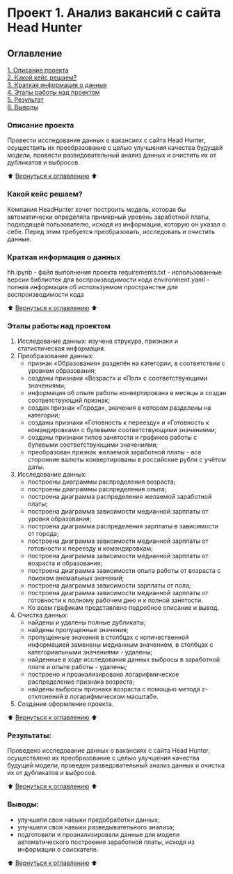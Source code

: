 # Проект 1. Анализ вакансий с сайта Head Hunter

## Оглавление  
[1. Описание проекта](.README.md#Описание-проекта)  
[2. Какой кейс решаем?](.README.md#Какой-кейс-решаем)  
[3. Краткая информация о данных](.README.md#Краткая-информация-о-данных)  
[4. Этапы работы над проектом](.README.md#Этапы-работы-над-проектом)  
[5. Результат](.README.md#Результат)    
[6. Выводы](.README.md#Выводы) 

### Описание проекта   

Провести исследование данных о вакансиях с сайта Head Hunter, осуществить их преобразование с целью улучшения качества будущей модели, провести разведовательный анализ данных и очистить их от дубликатов и выбросов.

:arrow_up: [Вернуться к оглавлению](https://github.com/aeabramov/hh_cleardata#Оглавление) :arrow_up:


### Какой кейс решаем?    

Компания HeadHunter хочет построить модель, которая бы автоматически определяла примерный уровень заработной платы, подходящей пользователю, исходя из информации, которую он указал о себе. Перед этим требуется преобразовать, исследовать и очистить данные.


### Краткая информация о данных

hh.ipynb - файл выполнения проекта
requirements.txt - использованные версии библиотек для воспроизводимости кода
environment.yaml - полная информация об используемом пространстве для воспроизводимости кода
  
:arrow_up: [Вернуться к оглавлению](https://github.com/aeabramov/hh_cleardata#Оглавление) :arrow_up:


### Этапы работы над проектом  
1. Исследование данных: изучена струкура, признаки и статистическая информация.
2. Преобразование данных:
    - признак «Образования» разделён на категории, в соответствии с уровнем образования;
    - созданы признаки «Возраст» и «Пол» с соответствующими значениями;
    - информация об опыте работы конвертирована в месяцы и создан соответствующий признак;
    - создан признак «Города», значения в котором разделены на категории;
    - созданы признаки «Готовность к переезду» и «Готовность к командировкам» с булевыми соответствующими значениями;
    - созданы признаки типов занятости и графиков работы с булевыми соответствующими значениями;
    - преобразован признак желаемой заработной платы - все сторонние валюты конвертированы в российские рубли с учётом даты.
3. Исследование данных:
    - построены диаграммы распределения возраста;
    - построены диаграммы распределения опыта;
    - построена диаграмма распределения желаемой заработной платы;
    - построена диаграмма зависимости медианной зарплаты от уровня образования;
    - построена диаграмма распределения зарплаты в зависимости от города;
    - построена диаграмма зависимости медианной зарплаты от готовности к переезду и командировкам;
    - построена диаграмма зависимости медианной зарплаты от возраста и образования;
    - построена диаграмма зависимости опыта работы от возраста с поиском аномальных значений;
    - построена диаграмма зависимости зарплаты от пола;
    - построена диаграмма зависимости медианной зарплаты от готовности к полному рабочем дню и к полной занятости.
    * Ко всем графикам представлено подробное описание и вывод.
4. Очистка данных:
    - найдены и удалены полные дубликаты;
    - найдены пропущенные значения;
    - пропущенные значения в столбцах с количественной информацией заменены медианным значением, в столбцах с категориальными значениями - удалены;
    - найденные в ходе исследования данных выбросы в заработной плате и опыте работы - удалены;
    - построено и проанализировано логарифмическое распределение признака возраста;
    - найдены выбросы признака возраста с помощью метода z-отклонений в логарифмическом масштабе.
5. Создание оформление проекта.

:arrow_up: [Вернуться к оглавлению](https://github.com/aeabramov/hh_cleardata#Оглавление) :arrow_up:


### Результаты:  
Проведено исследование данных о вакансиях с сайта Head Hunter, осуществлено их преобразование с целью улучшения качества будущей модели, проведен разведовательный анализ данных и очистка их от дубликатов и выбросов.

:arrow_up: [Вернуться к оглавлению](https://github.com/aeabramov/hh_cleardata#Оглавление) :arrow_up:


### Выводы:  
- улучшили свои навыки предобработки данных;
- улучшили свои навыки разведывательного анализа;
- подготовили и проанализировали данные для модели автоматического построения заработной платы, исходя из информации о соискателе.

:arrow_up: [Вернуться к оглавлению](https://github.com/aeabramov/hh_cleardata#Оглавление) :arrow_up:
